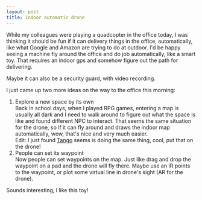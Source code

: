 ```yaml
---
layout: post
title: Indoor automatic drone
---
```

While my colleagues were playing a quadcopter in the office today, I was thinking it should be fun if it can delivery things in the office, automatically, like what Google and Amazon are trying to do at outdoor. I'd be happy seeing a machine fly around the office and do job automatically, like a smart toy. That requires an indoor gps and somehow figure out the path for delivering.

Maybe it can also be a security guard, with video recording.

I just came up two more ideas on the way to the office this morning:

1. Explore a new space by its own  
Back in school days, when I played RPG games, entering a map is usually all dark and I need to walk around to figure out what the space is like and found different NPC to interact. That seems the same situation for the drone, so if it can fly around and draws the indoor map automatically, wow, that's nice and very much easier.  
Edit: I just found [Tango](https://www.google.com/atap/project-tango/) seems is doing the same thing, cool, put that on the drone!
2. People can set its waypoint  
Now people can set waypoints on the map. Just like drag and drop the waypoint on a pad and the drone will fly there. Maybe use an IR points to the waypoint, or plot some virtual line in drone's sight (AR for the drone).

Sounds interesting, I like this toy!